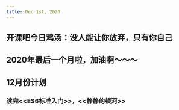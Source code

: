 ```yaml
---
title: Dec 1st, 2020
---
```


## 开课吧今日鸡汤：没人能让你放弃，只有你自己
## 2020年最后一个月啦，加油啊～～～
## 12月份计划
### 读完<<ES6标准入门>>，<<静静的顿河>>
####
